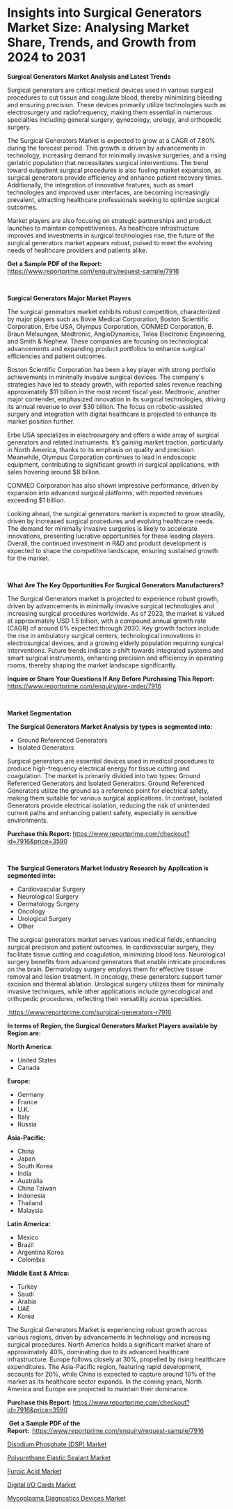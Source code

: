<p><h1>Insights into Surgical Generators Market Size: Analysing Market Share, Trends, and Growth from 2024 to 2031</h1></p><p><strong>Surgical Generators Market Analysis and Latest Trends</strong></p>
<p><p>Surgical generators are critical medical devices used in various surgical procedures to cut tissue and coagulate blood, thereby minimizing bleeding and ensuring precision. These devices primarily utilize technologies such as electrosurgery and radiofrequency, making them essential in numerous specialties including general surgery, gynecology, urology, and orthopedic surgery.</p><p>The Surgical Generators Market is expected to grow at a CAGR of 7.80% during the forecast period. This growth is driven by advancements in technology, increasing demand for minimally invasive surgeries, and a rising geriatric population that necessitates surgical interventions. The trend toward outpatient surgical procedures is also fueling market expansion, as surgical generators provide efficiency and enhance patient recovery times. Additionally, the integration of innovative features, such as smart technologies and improved user interfaces, are becoming increasingly prevalent, attracting healthcare professionals seeking to optimize surgical outcomes.</p><p>Market players are also focusing on strategic partnerships and product launches to maintain competitiveness. As healthcare infrastructure improves and investments in surgical technologies rise, the future of the surgical generators market appears robust, poised to meet the evolving needs of healthcare providers and patients alike.</p></p>
<p><strong>Get a Sample PDF of the Report:&nbsp;</strong> <a href="https://www.reportprime.com/enquiry/request-sample/7916">https://www.reportprime.com/enquiry/request-sample/7916</a></p>
<p>&nbsp;</p>
<p><strong>Surgical Generators Major Market Players</strong></p>
<p><p>The surgical generators market exhibits robust competition, characterized by major players such as Bovie Medical Corporation, Boston Scientific Corporation, Erbe USA, Olympus Corporation, CONMED Corporation, B. Braun Melsungen, Medtronic, AngioDynamics, Telea Electronic Engineering, and Smith & Nephew. These companies are focusing on technological advancements and expanding product portfolios to enhance surgical efficiencies and patient outcomes.</p><p>Boston Scientific Corporation has been a key player with strong portfolio achievements in minimally invasive surgical devices. The company's strategies have led to steady growth, with reported sales revenue reaching approximately $11 billion in the most recent fiscal year. Medtronic, another major contender, emphasized innovation in its surgical technologies, driving its annual revenue to over $30 billion. The focus on robotic-assisted surgery and integration with digital healthcare is projected to enhance its market position further.</p><p>Erbe USA specializes in electrosurgery and offers a wide array of surgical generators and related instruments. It’s gaining market traction, particularly in North America, thanks to its emphasis on quality and precision. Meanwhile, Olympus Corporation continues to lead in endoscopic equipment, contributing to significant growth in surgical applications, with sales hovering around $8 billion.</p><p>CONMED Corporation has also shown impressive performance, driven by expansion into advanced surgical platforms, with reported revenues exceeding $1 billion. </p><p>Looking ahead, the surgical generators market is expected to grow steadily, driven by increased surgical procedures and evolving healthcare needs. The demand for minimally invasive surgeries is likely to accelerate innovations, presenting lucrative opportunities for these leading players. Overall, the continued investment in R&D and product development is expected to shape the competitive landscape, ensuring sustained growth for the market.</p></p>
<p>&nbsp;</p>
<p><strong>What Are The Key Opportunities For Surgical Generators Manufacturers?</strong></p>
<p><p>The Surgical Generators market is projected to experience robust growth, driven by advancements in minimally invasive surgical technologies and increasing surgical procedures worldwide. As of 2023, the market is valued at approximately USD 1.5 billion, with a compound annual growth rate (CAGR) of around 6% expected through 2030. Key growth factors include the rise in ambulatory surgical centers, technological innovations in electrosurgical devices, and a growing elderly population requiring surgical interventions. Future trends indicate a shift towards integrated systems and smart surgical instruments, enhancing precision and efficiency in operating rooms, thereby shaping the market landscape significantly.</p></p>
<p><strong>Inquire or Share Your Questions If Any Before Purchasing This Report:</strong> <a href="https://www.reportprime.com/enquiry/pre-order/7916">https://www.reportprime.com/enquiry/pre-order/7916</a></p>
<p>&nbsp;</p>
<p><strong>Market Segmentation</strong></p>
<p><strong>The Surgical Generators Market Analysis by types is segmented into:</strong></p>
<p><ul><li>Ground Referenced Generators</li><li>Isolated Generators</li></ul></p>
<p><p>Surgical generators are essential devices used in medical procedures to produce high-frequency electrical energy for tissue cutting and coagulation. The market is primarily divided into two types: Ground Referenced Generators and Isolated Generators. Ground Referenced Generators utilize the ground as a reference point for electrical safety, making them suitable for various surgical applications. In contrast, Isolated Generators provide electrical isolation, reducing the risk of unintended current paths and enhancing patient safety, especially in sensitive environments.</p></p>
<p><strong>Purchase this Report:&nbsp;</strong><a href="https://www.reportprime.com/checkout?id=7916&price=3590">https://www.reportprime.com/checkout?id=7916&price=3590</a></p>
<p>&nbsp;</p>
<p><strong>The Surgical Generators Market Industry Research by Application is segmented into:</strong></p>
<p><ul><li>Cardiovascular Surgery</li><li>Neurological Surgery</li><li>Dermatology Surgery</li><li>Oncology</li><li>Urological Surgery</li><li>Other</li></ul></p>
<p><p>The surgical generators market serves various medical fields, enhancing surgical precision and patient outcomes. In cardiovascular surgery, they facilitate tissue cutting and coagulation, minimizing blood loss. Neurological surgery benefits from advanced generators that enable intricate procedures on the brain. Dermatology surgery employs them for effective tissue removal and lesion treatment. In oncology, these generators support tumor excision and thermal ablation. Urological surgery utilizes them for minimally invasive techniques, while other applications include gynecological and orthopedic procedures, reflecting their versatility across specialties.</p></p>
<p><a href="https://www.reportprime.com/surgical-generators-r7916">&nbsp;https://www.reportprime.com/surgical-generators-r7916</a></p>
<p><strong>In terms of Region, the Surgical Generators Market Players available by Region are:</strong></p>
<p>
    <p> <strong> North America: </strong>
        <ul>
            <li>United States</li>
            <li>Canada</li>
        </ul>
        </p> 
    <p> <strong> Europe: </strong>
        <ul>
            <li>Germany</li>
            <li>France</li>
            <li>U.K.</li>
            <li>Italy</li>
            <li>Russia</li>
        </ul>
        </p> 
    <p> <strong> Asia-Pacific: </strong>
        <ul>
            <li>China</li>
            <li>Japan</li>
            <li>South Korea</li>
            <li>India</li>
            <li>Australia</li>
            <li>China Taiwan</li>
            <li>Indonesia</li>
            <li>Thailand</li>
            <li>Malaysia</li>
        </ul>
        </p> 
    <p> <strong> Latin America: </strong>
        <ul>
            <li>Mexico</li>
            <li>Brazil</li>
            <li>Argentina Korea</li>
            <li>Colombia</li>
        </ul>
        </p> 
    <p> <strong> Middle East & Africa: </strong>
        <ul>
            <li>Turkey</li>
            <li>Saudi</li>
            <li>Arabia</li>
            <li>UAE</li>
            <li>Korea</li>
        </ul>
    </p>
    </p>
<p><p>The Surgical Generators Market is experiencing robust growth across various regions, driven by advancements in technology and increasing surgical procedures. North America holds a significant market share of approximately 40%, dominating due to its advanced healthcare infrastructure. Europe follows closely at 30%, propelled by rising healthcare expenditures. The Asia-Pacific region, featuring rapid development, accounts for 20%, while China is expected to capture around 10% of the market as its healthcare sector expands. In the coming years, North America and Europe are projected to maintain their dominance.</p></p>
<p><strong>Purchase this Report: </strong><a href="https://www.reportprime.com/checkout?id=7916&price=3590">https://www.reportprime.com/checkout?id=7916&price=3590</a></p>
<p>&nbsp;<strong>Get a Sample PDF of the Report:&nbsp;&nbsp;</strong><a href="https://www.reportprime.com/enquiry/request-sample/7916">https://www.reportprime.com/enquiry/request-sample/7916</a></p>
<p><strong></strong></p>
<p><p><a href="https://issuu.com/reportprime-2/docs/disodium-phosphate-dsp-market-size-_f580cce77b19d3">Disodium Phosphate (DSP) Market</a></p><p><a href="https://www.linkedin.com/pulse/global-polyurethane-elastic-sealant-industry-types-applications-fjp5f?trackingId=OUizRoFMTlKU71ss2Tw9vA%3D%3D">Polyurethane Elastic Sealant Market</a></p><p><a href="https://www.linkedin.com/pulse/unlocking-growth-potential-market-strategic-analysis-furoic-sfudc?trackingId=vHlIdJjWQNqibnRANOD5uQ%3D%3D">Furoic Acid Market</a></p><p><a href="https://issuu.com/reportprime-2/docs/digital-io-cards-market-size-2030.p_69e0bf037977d3">Digital I/O Cards Market</a></p><p><a href="https://medium.com/@rasaunharrison331/global-mycoplasma-diagnostics-devices-market-size-is-expected-to-reach-at-a-cagr-of-10-5-cd24d834b4f4">Mycoplasma Diagnostics Devices Market</a></p></p>